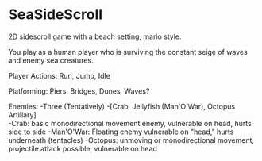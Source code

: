 # SeaSideScroll

2D sidescroll game with a beach setting, mario style. 

You play as a human player who is surviving the constant seige of waves
and enemy sea creatures. 

Player Actions: 
	Run, Jump, Idle
	
Platforming:
	Piers, Bridges, Dunes, Waves?

Enemies:
	-Three (Tentatively)
	-[Crab, Jellyfish (Man'O'War), Octopus Artillary]	
	-Crab: basic monodirectional movement enemy, vulnerable on head, hurts side to side
	-Man'O'War: Floating enemy vulnerable on "head," hurts underneath (tentacles)
	-Octopus: unmoving or monodirectional movement, projectile attack possible, vulnerable on head

	
